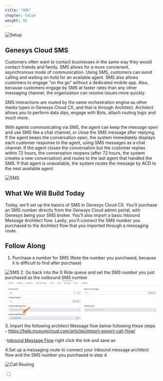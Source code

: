 ```yaml
---
title: "SMS"
chapter: false
weight: 30
---
```

![Setup](/images/setup2.jpg)
## Genesys Cloud SMS
Customers often want to contact businesses in the same way they would contact friends and family. SMS allows for a more convienent, asynchronous mode of communication. Using SMS, customers can avoid calling and waiting on hold for an available agent. SMS also allows customers to engage "on the go" without a dedicated mobile app. Also, because customers engage by SMS at faster rates than any other messaging channel, the organization can resolve issues more quickly.

SMS interactions are routed by the same orchestration engine as other media types in Genesys Cloud CX, and that is through Architect. Architect allows you to perform data dips, engage with Bots, attach routing logic and much more. 

With agents communicating via SMS, the agent can keep the message open and use SMS like a chat channel, or close the SMS message after replying. If the agent keeps the conversation open, the system immediately displays each customer response to the agent, using SMS messages as a chat channel. If the agent closes the conversation but the customer replies within 72 hours, the conversation reopens (after 72 hours, the system creates a new conversation) and routes to the last agent that handled the SMS. If that agent is unavailable, the system routes the message by ACD to the next available agent.

 ![SMS](/images/SMSicon.png)

## What We Will Build Today
Today, we'll set up the basics of SMS in Genesys Cloud CX. You'll purchase an SMS number directly from the Genesys Cloud admin portal, with Genesys being your SMS broker. You'll also import a basic Inbound Message Architect flow. Lastly, you'll connect the SMS number you purchased to the Architect flow that you imported through a messaging route. 

## Follow Along
 1. Purchase a number for SMS (Note  the number you purchased, because it is difficult to find after purchase)

 ![SMS](/images/sms1.jpg) 
 2. Go back into the G Ride queue and set the SMS number you just purchased as the outbound SMS number
    ![Queue Set Outbound SMS Number](/images/QueueSetSMSOutboundNumber.jpg)
 3. Import the following architect Message flow below following these steps - https://help.mypurecloud.com/articles/import-export-call-flow/

-[Inbound Message Flow](../../imports/GRide100MessageFlow_v1-0.i3InboundMessage)
 right click the link and save as

4.Set up a messaging route to connect your inbound message architect flow and the SMS number you purchased in step 4 

![Call Routing](/images/callrouting1.jpg)


<input type="radio">



